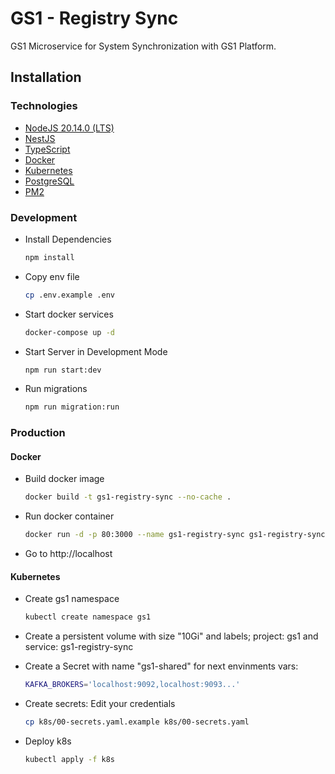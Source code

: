 # GS1 - Registry Sync

GS1 Microservice for System Synchronization with GS1 Platform.

## Installation

### Technologies

- [NodeJS 20.14.0 (LTS)](https://nodejs.org/en/)
- [NestJS](https://nestjs.com/)
- [TypeScript](https://www.typescriptlang.org/)
- [Docker](https://www.docker.com/)
- [Kubernetes](https://kubernetes.io/)
- [PostgreSQL](https://www.postgresql.org/)
- [PM2](https://pm2.io/)

### Development

- Install Dependencies

  ```bash
  npm install
  ```

- Copy env file

  ```bash
  cp .env.example .env
  ```

- Start docker services

  ```bash
  docker-compose up -d
  ```

- Start Server in Development Mode

  ```bash
  npm run start:dev
  ```

- Run migrations

  ```bash
  npm run migration:run
  ```

### Production

#### Docker

- Build docker image

  ```bash
  docker build -t gs1-registry-sync --no-cache .
  ```

- Run docker container

  ```bash
  docker run -d -p 80:3000 --name gs1-registry-sync gs1-registry-sync
  ```

- Go to http://localhost

#### Kubernetes

- Create gs1 namespace

  ```bash
  kubectl create namespace gs1
  ```

- Create a persistent volume with size "10Gi" and labels; project: gs1 and service: gs1-registry-sync

- Create a Secret with name "gs1-shared" for next envinments vars:

  ```bash
  KAFKA_BROKERS='localhost:9092,localhost:9093...'
  ```

- Create secrets: Edit your credentials

  ```bash
  cp k8s/00-secrets.yaml.example k8s/00-secrets.yaml
  ```

- Deploy k8s

  ```bash
  kubectl apply -f k8s
  ```

